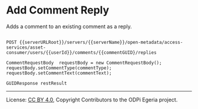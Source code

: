 <!-- SPDX-License-Identifier: CC-BY-4.0 -->
<!-- Copyright Contributors to the ODPi Egeria project. -->

# Add Comment Reply

Adds a comment to an existing comment as a reply.

```

POST {{serverURLRoot}}/servers/{{serverName}}/open-metadata/access-services/asset-consumer/users/{{userId}}/comments/{{commentGUID}/replies

CommentRequestBody  requestBody = new CommentRequestBody();
requestBody.setCommentType(commentType);
requestBody.setCommentText(commentText);

GUIDResponse restResult

```
----
License: [CC BY 4.0](https://creativecommons.org/licenses/by/4.0/),
Copyright Contributors to the ODPi Egeria project.